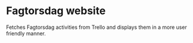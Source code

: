 # Fagtorsdag website

Fetches Fagtorsdag activities from Trello and displays them in a more user friendly manner.

